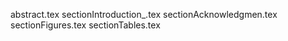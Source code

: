 abstract.tex
sectionIntroduction_.tex
sectionAcknowledgmen.tex
sectionFigures.tex
sectionTables.tex
